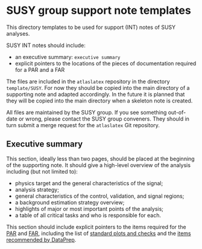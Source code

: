 # SUSY group support note templates

This directory templates to be used for support (INT) notes of SUSY analyses.

SUSY INT notes should include:
- an executive summary: `executive summary`
- explicit pointers to the locations of the pieces of documentation required for a PAR and a FAR

The files are included in the `atlaslatex` repository in the directory `template/SUSY`.
For now they should be copied into the main directory of a supporting note and adapted accordingly.
In the future it is planned that they will be copied into the main directory when a skeleton note is created.

All files are maintained by the SUSY group.
If you see something out-of-date or wrong, please contact the SUSY group conveners.
They should in turn submit a merge request for the `atlaslatex` Git repository.

## Executive summary
This section, ideally less than two pages, should be placed at the beginning of the supporting note.
It should give a high-level overview of the analysis including (but not limited to):
 - physics target and the general characteristics of the signal;
 - analysis strategy;
 - general characteristics of the control, validation, and signal regions;
 - a background estimation strategy overview;
 - highlights of major or most important points of the analysis;
 - a table of all critical tasks and who is responsible for each.

This section should include explicit pointers to the items required for the [PAR](https://twiki.cern.ch/twiki/bin/view/AtlasProtected/SusyApprove#Partial_Analysis_Review) and [FAR](https://twiki.cern.ch/twiki/bin/view/AtlasProtected/SusyApprove#Full_analysis_review_and_unblind), including the list of [standard plots and checks](https://twiki.cern.ch/twiki/bin/view/AtlasProtected/SusyBgForumRun2CheckList#Standard_diagnostic_plots_checks) and the [items recommended by DataPrep](https://twiki.cern.ch/twiki/bin/viewauth/Atlas/DataPreparationCheckListForPhysicsAnalysis).

